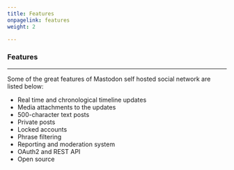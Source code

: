 ```yaml
---
title: Features
onpagelink: features
weight: 2

---
```


### Features
--------

Some of the great features of Mastodon self hosted social network are listed below:

*   Real time and chronological timeline updates
*   Media attachments to the updates
*   500-character text posts
*   Private posts
*   Locked accounts
*   Phrase filtering
*   Reporting and moderation system
*   OAuth2 and REST API
*   Open source
